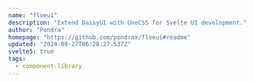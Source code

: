 ```yaml
---
name: "floeui"
description: "Extend DaisyUI with UnoCSS for Svelte UI development."
author: "Pondra"
homepage: "https://github.com/pondrax/floeui#readme"
updated: "2024-09-27T06:28:27.537Z"
svelte5: true
tags: 
  - component-library
---
```

